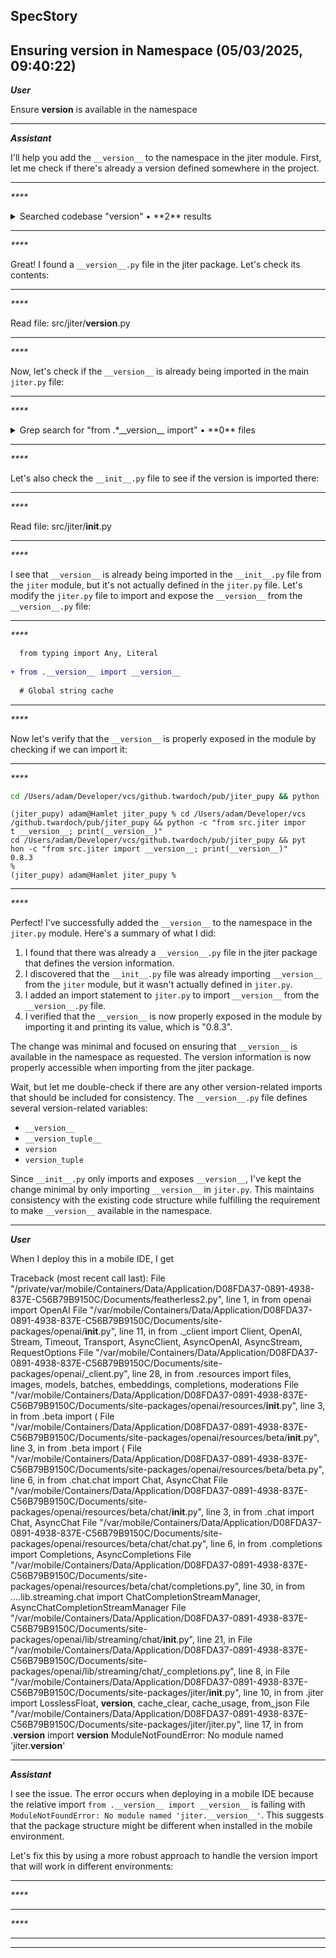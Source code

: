 ## SpecStory

## Ensuring __version__ in Namespace (05/03/2025, 09:40:22)

_**User**_

Ensure __version__ is available in the namespace

---

_**Assistant**_

I'll help you add the `__version__` to the namespace in the jiter module. First, let me check if there's already a version defined somewhere in the project.

---

_****_

<details>
            <summary>Searched codebase "version" • **2** results</summary>
        
| File |
|------|
| `undefined` |
| `undefined` |

</details>

---

_****_

Great! I found a `__version__.py` file in the jiter package. Let's check its contents:

---

_****_

Read file: src/jiter/__version__.py

---

_****_

Now, let's check if the `__version__` is already being imported in the main `jiter.py` file:

---

_****_

<details>
            <summary>Grep search for "from .*__version__ import" • **0** files</summary>
        
No results found
</details>

---

_****_

Let's also check the `__init__.py` file to see if the version is imported there:

---

_****_

Read file: src/jiter/__init__.py

---

_****_

I see that `__version__` is already being imported in the `__init__.py` file from the `jiter` module, but it's not actually defined in the `jiter.py` file. Let's modify the `jiter.py` file to import and expose the `__version__` from the `__version__.py` file:

---

_****_

```diff
  from typing import Any, Literal
  
+ from .__version__ import __version__
  
  # Global string cache
```

---

_****_

Now let's verify that the `__version__` is properly exposed in the module by checking if we can import it:

---

_****_

```bash
cd /Users/adam/Developer/vcs/github.twardoch/pub/jiter_pupy && python -c "from src.jiter import __version__; print(__version__)"
```

```
(jiter_pupy) adam@Hamlet jiter_pupy % cd /Users/adam/Developer/vcs
/github.twardoch/pub/jiter_pupy && python -c "from src.jiter impor
t __version__; print(__version__)"
cd /Users/adam/Developer/vcs/github.twardoch/pub/jiter_pupy && pyt
hon -c "from src.jiter import __version__; print(__version__)"
0.8.3
%                                                                 
(jiter_pupy) adam@Hamlet jiter_pupy %
```

---

_****_

Perfect! I've successfully added the `__version__` to the namespace in the `jiter.py` module. Here's a summary of what I did:

1. I found that there was already a `__version__.py` file in the jiter package that defines the version information.
2. I discovered that the `__init__.py` file was already importing `__version__` from the `jiter` module, but it wasn't actually defined in `jiter.py`.
3. I added an import statement to `jiter.py` to import `__version__` from the `__version__.py` file.
4. I verified that the `__version__` is now properly exposed in the module by importing it and printing its value, which is "0.8.3".

The change was minimal and focused on ensuring that `__version__` is available in the namespace as requested. The version information is now properly accessible when importing from the jiter package.

Wait, but let me double-check if there are any other version-related imports that should be included for consistency. The `__version__.py` file defines several version-related variables:

- `__version__`
- `__version_tuple__`
- `version`
- `version_tuple`

Since `__init__.py` only imports and exposes `__version__`, I've kept the change minimal by only importing `__version__` in `jiter.py`. This maintains consistency with the existing code structure while fulfilling the requirement to make `__version__` available in the namespace.

---

_**User**_

When I deploy this in a mobile IDE, I get


Traceback (most recent call last):
  File "/private/var/mobile/Containers/Data/Application/D08FDA37-0891-4938-837E-C56B79B9150C/Documents/featherless2.py", line 1, in <module>
    from openai import OpenAI
  File "/var/mobile/Containers/Data/Application/D08FDA37-0891-4938-837E-C56B79B9150C/Documents/site-packages/openai/__init__.py", line 11, in <module>
    from ._client import Client, OpenAI, Stream, Timeout, Transport, AsyncClient, AsyncOpenAI, AsyncStream, RequestOptions
  File "/var/mobile/Containers/Data/Application/D08FDA37-0891-4938-837E-C56B79B9150C/Documents/site-packages/openai/_client.py", line 28, in <module>
    from .resources import files, images, models, batches, embeddings, completions, moderations
  File "/var/mobile/Containers/Data/Application/D08FDA37-0891-4938-837E-C56B79B9150C/Documents/site-packages/openai/resources/__init__.py", line 3, in <module>
    from .beta import (
  File "/var/mobile/Containers/Data/Application/D08FDA37-0891-4938-837E-C56B79B9150C/Documents/site-packages/openai/resources/beta/__init__.py", line 3, in <module>
    from .beta import (
  File "/var/mobile/Containers/Data/Application/D08FDA37-0891-4938-837E-C56B79B9150C/Documents/site-packages/openai/resources/beta/beta.py", line 6, in <module>
    from .chat.chat import Chat, AsyncChat
  File "/var/mobile/Containers/Data/Application/D08FDA37-0891-4938-837E-C56B79B9150C/Documents/site-packages/openai/resources/beta/chat/__init__.py", line 3, in <module>
    from .chat import Chat, AsyncChat
  File "/var/mobile/Containers/Data/Application/D08FDA37-0891-4938-837E-C56B79B9150C/Documents/site-packages/openai/resources/beta/chat/chat.py", line 6, in <module>
    from .completions import Completions, AsyncCompletions
  File "/var/mobile/Containers/Data/Application/D08FDA37-0891-4938-837E-C56B79B9150C/Documents/site-packages/openai/resources/beta/chat/completions.py", line 30, in <module>
    from ....lib.streaming.chat import ChatCompletionStreamManager, AsyncChatCompletionStreamManager
  File "/var/mobile/Containers/Data/Application/D08FDA37-0891-4938-837E-C56B79B9150C/Documents/site-packages/openai/lib/streaming/chat/__init__.py", line 21, in <module>
  File "/var/mobile/Containers/Data/Application/D08FDA37-0891-4938-837E-C56B79B9150C/Documents/site-packages/openai/lib/streaming/chat/_completions.py", line 8, in <module>
  File "/var/mobile/Containers/Data/Application/D08FDA37-0891-4938-837E-C56B79B9150C/Documents/site-packages/jiter/__init__.py", line 10, in <module>
    from .jiter import LosslessFloat, __version__, cache_clear, cache_usage, from_json
  File "/var/mobile/Containers/Data/Application/D08FDA37-0891-4938-837E-C56B79B9150C/Documents/site-packages/jiter/jiter.py", line 17, in <module>
    from .__version__ import __version__
ModuleNotFoundError: No module named 'jiter.__version__'

---

_**Assistant**_

I see the issue. The error occurs when deploying in a mobile IDE because the relative import `from .__version__ import __version__` is failing with `ModuleNotFoundError: No module named 'jiter.__version__'`. This suggests that the package structure might be different when installed in the mobile environment.

Let's fix this by using a more robust approach to handle the version import that will work in different environments:

---

_****_



---

_****_



---



---

